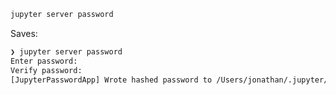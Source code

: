 
```bash
jupyter server password
```

Saves: 

```bash
❯ jupyter server password
Enter password:
Verify password:
[JupyterPasswordApp] Wrote hashed password to /Users/jonathan/.jupyter/jupyter_server_config.json
```

